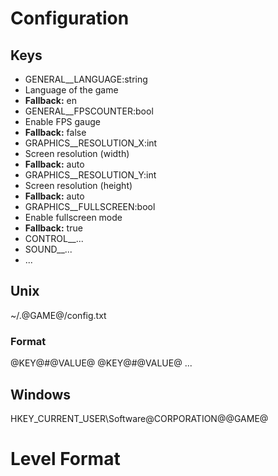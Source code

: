 # Configuration

## Keys
 * GENERAL__LANGUAGE:string
  * Language of the game
  * **Fallback:** en
 * GENERAL__FPSCOUNTER:bool
  * Enable FPS gauge
  * **Fallback:** false
 * GRAPHICS__RESOLUTION_X:int
  * Screen resolution (width)
  * **Fallback:** auto
 * GRAPHICS__RESOLUTION_Y:int
  * Screen resolution (height)
  * **Fallback:** auto
 * GRAPHICS__FULLSCREEN:bool
  * Enable fullscreen mode
  * **Fallback:** true
 * CONTROL__...
 * SOUND__...
 * ...

## Unix
~/.@GAME@/config.txt

### Format
@KEY@#@VALUE@
@KEY@#@VALUE@
...

## Windows
HKEY_CURRENT_USER\Software\@CORPORATION@\@GAME@

# Level Format
